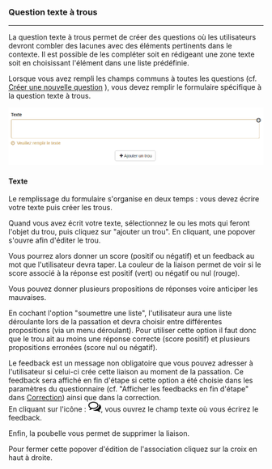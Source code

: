 ### Question texte à trous

---

La question texte à trous permet de créer des questions où les utilisateurs devront combler des lacunes avec des éléments pertinents dans le contexte. Il est possible de les compléter soit en rédigeant une zone texte soit en choisissant l'élément dans une liste prédéfinie.

Lorsque vous avez rempli les champs communs à toutes les questions \(cf. [Créer une nouvelle question](create_new_question.md) \), vous devez remplir le formulaire spécifique à la question texte à trous.

![](images/quiz-fig49.png)

#### Texte

Le remplissage du formulaire s'organise en deux temps : vous devez écrire votre texte puis créer les trous.

Quand vous avez écrit votre texte, sélectionnez le ou les mots qui feront l'objet du trou, puis cliquez sur "ajouter un trou". En cliquant, une popover s'ouvre afin d'éditer le trou. 

Vous pourrez alors donner un score \(positif ou négatif\) et un feedback au mot que l'utilisateur devra taper. La couleur de la liaison permet de voir si le score associé à la réponse est positif \(vert\) ou négatif ou nul \(rouge\).

Vous pouvez donner plusieurs propositions de réponses voire anticiper les mauvaises.

En cochant l'option "soumettre une liste", l'utilisateur aura une liste déroulante lors de la passation et devra choisir entre différentes propositions (via un menu déroulant).  Pour utiliser cette option il faut donc que le trou ait au moins une réponse correcte (score positif) et plusieurs propositions erronées (score nul ou négatif).

Le feedback est un message non obligatoire que vous pouvez adresser à l'utilisateur si celui-ci crée cette liaison au moment de la passation. Ce feedback sera affiché en fin d'étape si cette option a été choisie dans les paramètres du questionnaire \(cf. "Afficher les feedbacks en fin d'étape" dans  [Correction](quiz_parameters_correction.md)\) ainsi que dans la correction.  
En cliquant sur l'icône  : ![](images/quiz-fig20.png), vous ouvrez le champ texte où vous écrirez le feedback.

Enfin, la poubelle vous permet de supprimer la liaison.

Pour fermer cette popover d'édition de l'association cliquez sur la croix en haut à droite.

